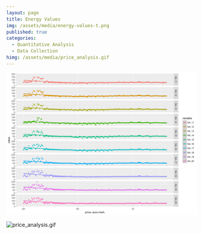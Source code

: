 ```yaml
---
layout: page
title: Energy Values
img: /assets/media/energy-values-t.png
published: true
categories:
  - Quantitative Analysis
  - Data Collection
himg: /assets/media/price_analysis.gif
---
```


[![Energy Values](/assets/media/energy-values.png)](/assets/media/energy-values.png)

![price_analysis.gif]({{site.baseurl}}/assets/media/price_analysis.gif)

